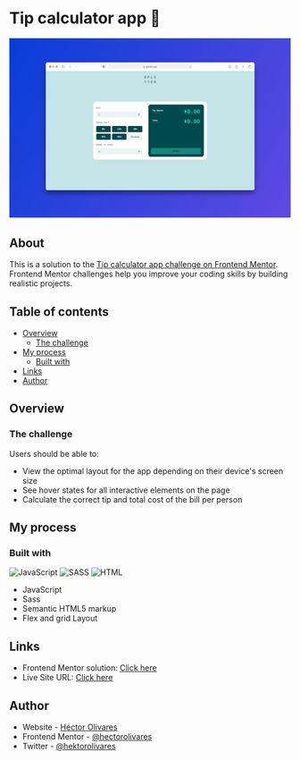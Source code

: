 # Tip calculator app 💸

![Design preview for the Tip calculator app coding challenge](./design/cover-app.png)

## About

This is a solution to the [Tip calculator app challenge on Frontend Mentor](https://www.frontendmentor.io/challenges/tip-calculator-app-ugJNGbJUX). Frontend Mentor challenges help you improve your coding skills by building realistic projects.

## Table of contents

  - [Overview](#overview)
    - [The challenge](#the-challenge)
  - [My process](#my-process)
    - [Built with](#built-with)
  - [Links](#links)
  - [Author](#author)

## Overview
### The challenge

Users should be able to:

- View the optimal layout for the app depending on their device's screen size
- See hover states for all interactive elements on the page
- Calculate the correct tip and total cost of the bill per person

## My process
### Built with

![JavaScript](https://img.shields.io/badge/JavaScript-F7DF1E?style=for-the-badge&logo=javascript&logoColor=black) ![SASS](https://img.shields.io/badge/Sass-CC6699?style=for-the-badge&logo=sass&logoColor=white) ![HTML](https://img.shields.io/badge/HTML5-E34F26?style=for-the-badge&logo=html5&logoColor=white)


- JavaScript
- Sass
- Semantic HTML5 markup
- Flex and grid Layout

## Links

- Frontend Mentor solution: [Click here](https://www.frontendmentor.io/solutions/tip-calculator-app-sass-js-11nJlKoSOM)
- Live Site URL: [Click here](https://tipcalculatorkdm.netlify.app/)

## Author

- Website - [Héctor Olivares](https://www.hectorolivares.me/)
- Frontend Mentor - [@hectorolivares](https://www.frontendmentor.io/profile/hectorolivares)
- Twitter - [@hektorolivares](https://twitter.com/hektorolivares)

